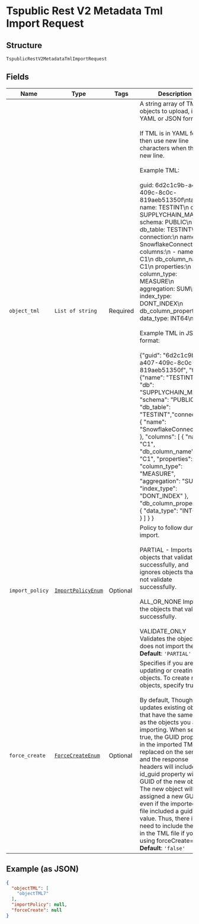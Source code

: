 
# Tspublic Rest V2 Metadata Tml Import Request

## Structure

`TspublicRestV2MetadataTmlImportRequest`

## Fields

| Name | Type | Tags | Description |
|  --- | --- | --- | --- |
| `object_tml` | `List of string` | Required | A string array of TML objects to upload, in YAML or JSON format.<br><br>If TML is in YAML format, then use new line characters when there is new line.<br><br>Example TML:<br><br>guid: 6d2c1c9b-a407-409c-8c0c-819aeb51350f\ntable:\n  name: TESTINT\n  db: SUPPLYCHAIN_MAIN\n  schema: PUBLIC\n  db_table: TESTINT\n  connection:\n    name: SnowflakeConnection\n  columns:\n  - name: C1\n    db_column_name: C1\n    properties:\n      column_type: MEASURE\n      aggregation: SUM\n      index_type: DONT_INDEX\n    db_column_properties:\n      data_type: INT64\n<br><br>Example TML in JSON format:<br><br>{"guid": "6d2c1c9b-a407-409c-8c0c-819aeb51350f", "table": {"name": "TESTINT", "db": "SUPPLYCHAIN_MAIN", "schema": "PUBLIC", "db_table": "TESTINT","connection": { "name": "SnowflakeConnection" }, "columns": [ { "name": "C1", "db_column_name": "C1", "properties": { "column_type": "MEASURE", "aggregation": "SUM", "index_type": "DONT_INDEX" }, "db_column_properties": { "data_type": "INT64" } } ] } } |
| `import_policy` | [`ImportPolicyEnum`](../../doc/models/import-policy-enum.md) | Optional | Policy to follow during import.<br><br>PARTIAL - Imports all objects that validate successfully, and ignores objects that do not validate successfully.<br><br>ALL_OR_NONE Imports the objects that validate successfully.<br><br>VALIDATE_ONLY Validates the objects but does not import them.<br>**Default**: `'PARTIAL'` |
| `force_create` | [`ForceCreateEnum`](../../doc/models/force-create-enum.md) | Optional | Specifies if you are updating or creating objects. To create new objects, specify true.<br><br>By default, ThoughtSpot updates existing objects that have the same GUID as the objects you are importing. When set to true, the GUID property in the imported TML is replaced on the server, and the response headers will include the id_guid property with the GUID of the new object. The new object will be assigned a new GUID, even if the imported TML file included a guid value. Thus, there is no need to include the guid in the TML file if you are using forceCreate=true.<br>**Default**: `'false'` |

## Example (as JSON)

```json
{
  "objectTML": [
    "objectTML7"
  ],
  "importPolicy": null,
  "forceCreate": null
}
```

